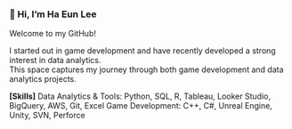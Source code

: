 ### 👋 Hi, I’m Ha Eun Lee

Welcome to my GitHub!

I started out in game development and have recently developed a strong interest in data analytics.  
This space captures my journey through both game development and data analytics projects.

**[Skills]**
Data Analytics & Tools: Python, SQL, R, Tableau, Looker Studio, BigQuery, AWS, Git, Excel
Game Development: C++, C#, Unreal Engine, Unity, SVN, Perforce
